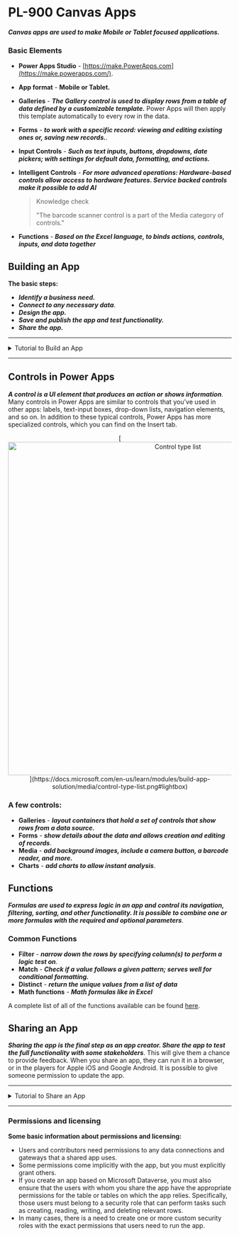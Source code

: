 # PL-900 Canvas Apps

***Canvas apps are used to make Mobile or Tablet focused applications.*** 

### Basic Elements

- **Power Apps Studio** - [https://make.PowerApps.com](https://make.powerapps.com/).

- **App format** - **Mobile or Tablet.**

- **Galleries** - ***The Gallery control is used to display rows from a table of data defined by a customizable template.*** Power Apps will then apply this template automatically to every row in the data.

- **Forms** - ***to work with a specific record: viewing and editing existing ones or, saving new records.***. 

- **Input Controls** - ***Such as text inputs, buttons, dropdowns, date pickers; with settings for default data, formatting, and actions.***

- **Intelligent Controls** - ***For more advanced operations:  *Hardware-based controls* allow access to  hardware features. *Service backed controls* make it possible to add AI***

  > Knowledge check
  >
  > "The barcode scanner control is a part of the Media category of controls."

- **Functions** - ***Based on the Excel language, to binds actions, controls, inputs, and data together***

## Building an App

**The basic steps:**

- ***Identify a business need.***
- ***Connect to any necessary data***.
- ***Design the app.***
- ***Save and publish the app and test functionality.***
- ***Share the app.*** 

-----

<details>
 <summary>Tutorial to Build an App</summary>

>### Connect to a data source
>
>1. Download the [Contoso-Site-Tracking.zip](https://github.com/MicrosoftDocs/mslearn-build-app-solution/raw/master/downloads/Contoso-Site-Tracking.zip) file, extract all of the files, and save them to your OneDrive for Business.
>
>2. Go to [https://make.powerapps.com](https://make.powerapps.com/) and sign in with your organizational account.
>
>3. In the left pane, select **Create**.
>
>4. In the **Start from data** section, select **Other data sources**.
>
>5. Under Connections, choose **OneDrive for Business**. If you don't have the connection available, click **New connection** to create one.
>
>6. For **Choose an Excel file** on the right select the **Contoso Site Tracking.xlsx** file.
>
>7. For **Choose a table** click **SiteInspector** and click **Connect**.
>
>   <img src="https://docs.microsoft.com/en-us/learn/modules/build-app-solution/media/site-inspector.png" alt="App published view" style="zoom:25%;" />
>
>Power Apps generates the app by inspecting your data and matching it with Power Apps capabilities so that you get a working app as a starting point. Generated apps are always based on a single list or table, but you can add more data to the app later.
>
>### Explore the generated app
>
>Your new three-screen app now opens in Power Apps Studio. The following figure shows the main development window for Power Apps Studio.
>
>[![App editor view](https://docs.microsoft.com/en-us/learn/modules/build-app-solution/media/power-apps-edit.png)](https://docs.microsoft.com/en-us/learn/modules/build-app-solution/media/power-apps-edit.png#lightbox)
>
>Select Play ![Start app preview arrow](https://docs.microsoft.com/en-us/learn/modules/build-app-solution/media/forward-arrow.png) in the upper-right corner to practice using the app. Notice that it includes all the data from the table and provides a good default experience. All apps that are generated from data have the same set of screens that you can view from the Screens pane:
>
>- **Browse screen** - This screen appears by default. In it, you can browse, sort, search, and refresh the data from the data source. In the browse screen, you can add items to the data source by selecting the plus sign (**+**).
>- **Details screen** - The details screen shows all information about a single item. In this screen, you can open an item to edit or delete it.
>- **Edit/create screen** - In this screen, you can edit an existing item or create a new one.
>
>Close out of preview mode by selecting the "X" in the upper-right corner. To make your app visible on the phone, it needs to be saved. Select **File**, **Save as**. Replace the current title "App" with **Contoso Site Tracking app**, and then select **Save**. You will see a green check mark when all changes are successfully saved. You can now open the app on your phone.
>
>### Install the app on your device
>
>To see how the app runs on mobile, install the Power Apps Mobile app on your phone. 
>
>1. Download Power Apps Mobile 
>2. Sign in 
>3. On your phone or tablet, run the **Contoso Site Tracking app** in Power Apps Mobile.
>
>### Customize the app
>
>While the default screens make a useful app out of the box, customize a generated app to suit your needs. To improve the layout, use the following procedure:
>
>1. On the Screens pane on the left, select **BrowseGallery1**. The selection box around the gallery confirms your choice.
>
>   <img src="https://docs.microsoft.com/en-us/learn/modules/build-app-solution/media/browse-screen.png" alt="Browse screen" style="zoom:25%;" />
>
>2. On the right pane, open the **Data** pane by selecting the drop-down menu next to **Layout**.
>
>   <img src="https://docs.microsoft.com/en-us/learn/modules/build-app-solution/media/layout-templates.png" alt="Layout templates" style="zoom:25%;" />
>
>3. Select the layout **Image, title, and subtitle** for a cleaner look.
>
>4. Select the **Address** of the item at the top of the gallery.
>
>   <img src="https://docs.microsoft.com/en-us/learn/modules/build-app-solution/media/power-apps-text-edit-view.png" alt="Text edit view" style="zoom:25%;" />
>
>5. Change **ThisItem.Address** to **ThisItem.Title** in the formula bar.
>
>6. Repeat the previous two steps, but change the other **Label** control to show the description of each item by setting it to **ThisItem.Description**.
>
>   <img src="https://docs.microsoft.com/en-us/learn/modules/build-app-solution/media/power-apps-text-preview.png" alt="Text edit confirmed preview" style="zoom:25%;" />
>
>### Add an additional data source
>
>Sometimes when creating a canvas app, you need to combine data from multiple data sources. Follow these steps to add Office 365 Outlook as an additional data source. 
>
>1. Select **View** > **Data sources** to open the **Data** pane.
>
>2. Select **Add Data**.
>
>3. In the search bar, type or paste the first few letters of **Office 365 Outlook:**
>
>   <img src="https://docs.microsoft.com/en-us/learn/modules/build-app-solution/media/canvas-app-outlook.png" alt="Office 365 Outlook in data sources list" style="zoom:25%;" />
>
>4. Select **Connect**, and if prompted to sign in, enter your work account.
>
>See this documentation for the types of commands you can do with the **Office 365 Outlook** connector: [/connectors/office365/](https://docs.microsoft.com/en-us/connectors/office365/)
>
>### Details screen
>
>On the details screen, change the order of the fields. The controls on this screen differ from the controls on the browse screen, so the process for changing them is also slightly different.
>
>1. On the Tree view on the left, select **DetailScreen1 > DetailForm1**. This will change the screen shown in the studio.
>
>2. On the right pane, select **Edit fields**.
>
>   [![Detail edit form](https://docs.microsoft.com/en-us/learn/modules/build-app-solution/media/detail-edit-form.png)](https://docs.microsoft.com/en-us/learn/modules/build-app-solution/media/detail-edit-form.png#lightbox)
>
>3. Click the **+ Add field** button at the top of the Fields section.
>
>4. Here you can add any of the data source fields that were not added by default. Check the box next to **Title** and **SubTitle** and click **Add**.
>
>5. Now you can rearrange the order by **clicking and holding on Title** and then **dragging** it to the **top** of the screen.
>
>6. You can also remove fields that you don't want to display to the users like the ID column. From the list of Fields click **ID** to expand it, click the **…**, and choose **X Remove**.
>
>   ![field edit form view](https://docs.microsoft.com/en-us/learn/modules/build-app-solution/media/field-edit-form-view.png)
>
>### Edit/create screen
>
>On the screen where your users edit and create entries, you want to make it easier for them to enter information in a text box.
>
>1. On the Tree view on the left, select **EditScreen1 > EditForm1**.
>
>2. On the right pane, select **Edit fields**.
>
>3. Expand **Description**. Select the drop-down arrow for the **Control type** and then select **Edit multi-line text**.
>
>   <img src="https://docs.microsoft.com/en-us/learn/modules/build-app-solution/media/control-text-edit-options.png" alt="Control text edit options" style="zoom: 50%;" />
>
>4. A multi-line edit control will simplify your user's ability to add more than a few words in this field. You could also reorder the fields to match the order from the Details screen to give the user a more consistent experience.
</details>

-----

## Controls in Power Apps

***A control is a UI element that produces an action or shows information***. Many controls in Power Apps are similar to controls that you've used in other apps: labels, text-input boxes, drop-down lists, navigation elements, and so on. In addition to these typical controls, Power Apps has more specialized controls, which you can find on the Insert tab.

<p align="center">
	[<img src="https://docs.microsoft.com/en-us/learn/modules/build-app-solution/media/control-type-list.png" alt="Control type list" width="750px" />](https://docs.microsoft.com/en-us/learn/modules/build-app-solution/media/control-type-list.png#lightbox)
</p>

### A few controls:

- **Galleries** - ***layout containers that hold a set of controls that show rows from a data source.***
- **Forms** -  ***show details about the data and allows creation and editing of records***.
- **Media** - ***add background images, include a camera button, a barcode reader, and more.***
- **Charts** - ***add charts to allow instant analysis***.

## Functions

***Formulas are used to express logic in an app and control its navigation, filtering, sorting, and other functionality. It is possible to combine one or more formulas with the required and optional parameters***. 

### Common Functions

- **Filter** -  ***narrow down the rows by specifying column(s) to perform a logic test on***.
- **Match** - ***Check if a value follows a given pattern; serves well for conditional formatting.***
- **Distinct** -  ***return the unique values from a list of data***
- **Math functions** - ***Math formulas like in Excel***

A complete list of all of the functions available can be found [here](https://docs.microsoft.com/en-us/powerapps/maker/canvas-apps/formula-reference#s). 

## Sharing an App

***Sharing the app is the final step as an app creator. Share the app to test the full functionality with some stakeholders***. This will give them a chance to provide feedback. When you share an app, they can run it in a browser, or in the players for Apple iOS and Google Android. It is  possible to give someone permission to update the app.

-----

<details>
<summary>Tutorial to Share an App</summary>

**To share an app** complete the following steps, open the app that you want to share in Edit mode.

1. In Power Apps Studio, select the **File** menu and then select **Save as** and then select **The cloud**.

2. Click **Save** in the bottom right corner.

3. After the app is successfully saved click **Share**.

4. On the Share tab, specify the users or groups with whom you want to share the app. To add everyone in your organization, type Everyone and select **Everyone** in **Company Name**. If you need to share with a large group of users, a best practice is to share through an Azure Active Directory Security Group.

   By default, the user receives the User permission. If you want the user to also be able to edit the app, then select the co-owner check box. The following is a description of both permissions:

   - **Co-owner** - Users can use, edit, and share the app, but can't delete or change the owner.
   - **User** - Users can view and use the app, but they can't change it.

5. Consider security groups.

   - If you share an app with a security group, existing members of that group and anyone who joins it will have the permission that you specify for that group. Anyone who leaves the group loses that permission unless they belong to a different group that has access or if you give them permission as an individual.
   - Every member of a security group has the same permission for an app as the overall group does. However, you can specify greater permissions for one or more members of that group to allow them greater access. For example, you can give Security Group A permission to run an app, but you can also give User B, who belongs to that group, Co-owner permission. Every member of the security group can run the app, but only User B can edit it. If you give Security Group A Co-owner permission and User B permission to run the app, User B can still edit the app.

6. To notify users by email, leave the **Send an email invitation to new users** check box selected.

   If you select to notify the users by email, everyone you shared the app with will receive an email message that has a link to the app. People whom you granted Co-owner permission for the app will also receive a link to Edit App in Power Apps Studio.

7. Click **Share**.

   If you make and save changes to a shared app, the people whom you shared it with will see your changes as soon as you publish them. This can be useful if you improve the app, but it can also negatively affect users if you remove or significantly change features. Remember to create a notification plan for alerting your users of major updates.


</details>

-----

### Permissions and licensing

**Some basic information about permissions and licensing:**

- Users and contributors need permissions to any data connections and gateways that a shared app uses.
- Some permissions come implicitly with the app, but you must explicitly grant others.
- If you create an app based on Microsoft Dataverse, you must also ensure that the users with whom you share the app have the appropriate permissions for the table or tables on which the app relies. Specifically, those users must belong to a security role that can perform tasks such as creating, reading, writing, and deleting relevant rows.
- In many cases, there is a need to create one or more custom security roles with the exact permissions that users need to run the app. 



 